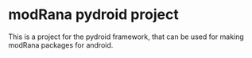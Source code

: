 modRana pydroid project
=======================
This is a project for the pydroid framework, that can be used
for making modRana packages for android.
